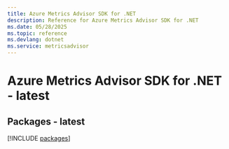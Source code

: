 ```yaml
---
title: Azure Metrics Advisor SDK for .NET
description: Reference for Azure Metrics Advisor SDK for .NET
ms.date: 05/28/2025
ms.topic: reference
ms.devlang: dotnet
ms.service: metricsadvisor
---
```

# Azure Metrics Advisor SDK for .NET - latest
## Packages - latest
[!INCLUDE [packages](metrics-advisor-index.md)]